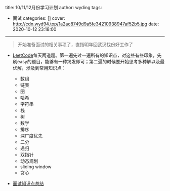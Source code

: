 title: 10/11/12月份学习计划
author: wyding
tags:
  - 面试
categories: []
cover: http://cdn.wyd94.top/1a2ac8749d9a5fe34210938947af52b5.jpg
date: 2020-10-12 23:18:00
---
> 开始准备面试的相关事项了，直指明年回武汉找份好工作了

<!-- more -->
- [LeetCode](https://leetcode-cn.com/problemset/all/)每天两道题。第一遍先过一遍所有的知识点，对这些有些印象，先刷easy的题目，能够有一种揭发即可；第二遍的时候要开始思考多种解以及最优解，涉及到常用知识点：
	- 数组
   - 链表
   - 图
   - 哈希
   - 字符串
   - 栈
   - 树
   - 数学
   - 排序
   - 深广度优先
   - 二分
   - 递归
   - 双指针
   - 动态规划
   - sliding window
   - 贪心
   
- [面试知识点总结](https://github.com/wydingez/web-interview)